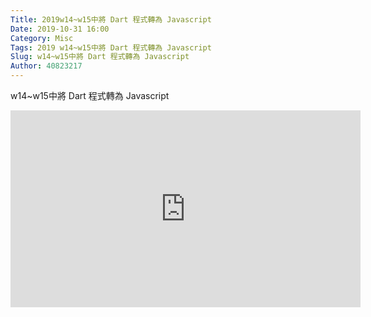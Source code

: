 ```yaml
---
Title: 2019w14~w15中將 Dart 程式轉為 Javascript 
Date: 2019-10-31 16:00
Category: Misc
Tags: 2019 w14~w15中將 Dart 程式轉為 Javascript 
Slug: w14~w15中將 Dart 程式轉為 Javascript 
Author: 40823217
---
```


 w14~w15中將 Dart 程式轉為 Javascript 
 
 
 <iframe width="560" height="315" src="https://www.youtube.com/embed/EAoiT5yUYGQ" frameborder="0" allow="accelerometer; autoplay; encrypted-media; gyroscope; picture-in-picture" allowfullscreen></iframe>